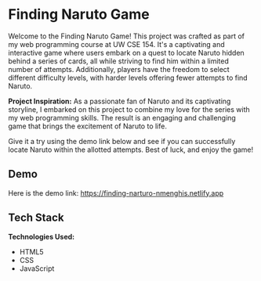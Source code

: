 # Finding Naruto Game

Welcome to the Finding Naruto Game! This project was crafted as part of my web programming course at UW CSE 154. It's a captivating and interactive game where users embark on a quest to locate Naruto hidden behind a series of cards, all while striving to find him within a limited number of attempts. Additionally, players have the freedom to select different difficulty levels, with harder levels offering fewer attempts to find Naruto.

**Project Inspiration:**
As a passionate fan of Naruto and its captivating storyline, I embarked on this project to combine my love for the series with my web programming skills. The result is an engaging and challenging game that brings the excitement of Naruto to life.

Give it a try using the demo link below and see if you can successfully locate Naruto within the allotted attempts. Best of luck, and enjoy the game!



## Demo

Here is the demo link: https://finding-narturo-nmenghis.netlify.app


## Tech Stack

**Technologies Used:**
- HTML5
- CSS
- JavaScript


